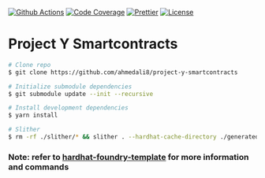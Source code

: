 [![Github Actions][gha-badge]][gha]
[![Code Coverage][coverage-badge]][coverage-link]
[![Prettier][prettier-badge]][prettier]
[![License][license-badge]][license]

# Project Y Smartcontracts

```bash
# Clone repo
$ git clone https://github.com/ahmedali8/project-y-smartcontracts

# Initialize submodule dependencies
$ git submodule update --init --recursive

# Install development dependencies
$ yarn install
```

```bash
# Slither
$ rm -rf ./slither/* && slither . --hardhat-cache-directory ./generated/cache/hardhat --hardhat-artifacts-directory ./generated/artifacts/hardhat --checklist --json ./slither/output.json --sarif ./slither/output.sarif
```

### Note: refer to [hardhat-foundry-template](https://github.com/ahmedali8/foundry-hardhat-template) for more information and commands

[gha]: https://github.com/ahmedali8/project-y-smartcontracts/actions
[gha-badge]: https://github.com/ahmedali8/project-y-smartcontracts/actions/workflows/hardhat.yml/badge.svg
[coverage-badge]: https://codecov.io/gh/ahmedali8/project-y-smartcontracts/branch/main/graph/badge.svg?token=Z84USEIDJX
[coverage-link]: https://codecov.io/gh/ahmedali8/project-y-smartcontracts
[prettier]: https://prettier.io
[prettier-badge]: https://img.shields.io/badge/Code_Style-Prettier-ff69b4.svg
[license]: https://unlicense.org/
[license-badge]: https://img.shields.io/badge/License-Unlicense-blue.svg
